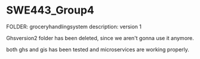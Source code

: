 # SWE443_Group4
FOLDER: groceryhandlingsystem 
description: version 1 

Ghsversion2 folder has been deleted, since we aren't gonna use it anymore.


both ghs and gis has been tested and microservices are working properly.

